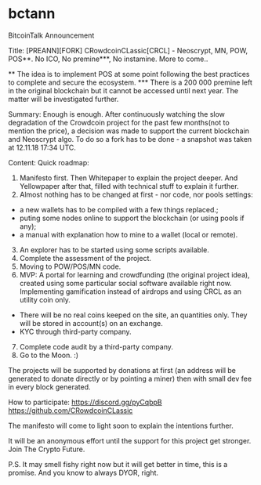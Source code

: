# bctann
BitcoinTalk Announcement

Title:
[PREANN][FORK] CRowdcoinCLassic[CRCL]  - Neoscrypt, MN, POW, POS**. No ICO, No premine***, No instamine. More to come..

** The idea is to implement POS at some point following the best practices to complete and secure the ecosystem.
*** There is a 200 000 premine left in the original blockchain but it cannot be accessed until next year. The matter will be investigated further.

Summary:
Enough is enough. After continuously watching the slow degradation of the Crowdcoin project for the past few months(not to mention the price), a decision was made to support the current blockchain and Neoscrypt algo. To do so a fork has to be done - a snapshot was taken at 12.11.18 17:34 UTC. 

Content:
Quick roadmap:
1. Manifesto first. Then Whitepaper to explain the project deeper. And Yellowpaper after that, filled with technical stuff to explain it further. 
2. Almost nothing has to be changed at first - nor code, nor pools settings: 
 - a new wallets has to be compiled with a few things replaced.;
 - puting some nodes online to support the blockchain (or using pools if any); 
 - a manual with explanation how to mine to a wallet (local or remote).
3. An explorer has to be started using some scripts available.
4. Complete the assessment of the project. 
5. Moving to POW/POS/MN code.
6. MVP: A portal for learning and crowdfunding (the original project idea), created using some particular social software available right now. Implementing gamification instead of airdrops and using CRCL as an utility coin only.
- There will be no real coins keeped on the site, an quantities only. They will be stored in account(s) on an exchange.
- KYC through third-party company.  
7. Complete code audit by a third-party company.
8. Go to the Moon. :)

The projects will be supported by donations at first (an address will be generated to donate directly or by pointing a miner) then with small dev fee in every block generated. 

How to participate:
https://discord.gg/pyCqbpB
https://github.com/CRowdcoinCLassic

The manifesto will come to light soon to explain the intentions further.

It will be an anonymous effort until the support for this project get stronger. 
Join The Crypto Future.

P.S. It may smell fishy right now but it will get better in time, this is a promise. And you know to always DYOR, right. 
